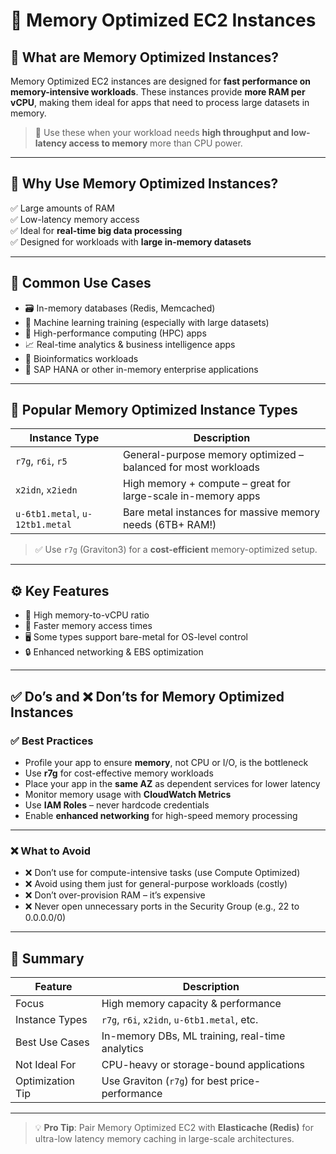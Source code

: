 # 🧠 Memory Optimized EC2 Instances

## 🧾 What are Memory Optimized Instances?

Memory Optimized EC2 instances are designed for **fast performance on memory-intensive workloads**. These instances provide **more RAM per vCPU**, making them ideal for apps that need to process large datasets in memory.

> 🧮 Use these when your workload needs **high throughput and low-latency access to memory** more than CPU power.

---

## 🚀 Why Use Memory Optimized Instances?

✅ Large amounts of RAM  
✅ Low-latency memory access  
✅ Ideal for **real-time big data processing**  
✅ Designed for workloads with **large in-memory datasets**

---

## 🧪 Common Use Cases

- 🗃️ In-memory databases (Redis, Memcached)
- 🧠 Machine learning training (especially with large datasets)
- 🧮 High-performance computing (HPC) apps
- 📈 Real-time analytics & business intelligence apps
- 🧬 Bioinformatics workloads
- 🧾 SAP HANA or other in-memory enterprise applications

---

## 🧬 Popular Memory Optimized Instance Types

| Instance Type | Description                                    |
|---------------|------------------------------------------------|
| `r7g`, `r6i`, `r5` | General-purpose memory optimized – balanced for most workloads |
| `x2idn`, `x2iedn`  | High memory + compute – great for large-scale in-memory apps |
| `u-6tb1.metal`, `u-12tb1.metal` | Bare metal instances for massive memory needs (6TB+ RAM!) |

> ✅ Use `r7g` (Graviton3) for a **cost-efficient** memory-optimized setup.

---

## ⚙️ Key Features

- 🧠 High memory-to-vCPU ratio
- 🔁 Faster memory access times
- 🖥️ Some types support bare-metal for OS-level control
- 🔒 Enhanced networking & EBS optimization

---

## ✅ Do’s and ❌ Don’ts for Memory Optimized Instances

### ✅ Best Practices

- Profile your app to ensure **memory**, not CPU or I/O, is the bottleneck
- Use **r7g** for cost-effective memory workloads
- Place your app in the **same AZ** as dependent services for lower latency
- Monitor memory usage with **CloudWatch Metrics**
- Use **IAM Roles** – never hardcode credentials
- Enable **enhanced networking** for high-speed memory processing

---

### ❌ What to Avoid

- ❌ Don’t use for compute-intensive tasks (use Compute Optimized)
- ❌ Avoid using them just for general-purpose workloads (costly)
- ❌ Don’t over-provision RAM – it’s expensive
- ❌ Never open unnecessary ports in the Security Group (e.g., 22 to 0.0.0.0/0)

---

## 📝 Summary

| Feature               | Description                                         |
|------------------------|-----------------------------------------------------|
| Focus                 | High memory capacity & performance                  |
| Instance Types        | `r7g`, `r6i`, `x2idn`, `u-6tb1.metal`, etc.         |
| Best Use Cases        | In-memory DBs, ML training, real-time analytics     |
| Not Ideal For         | CPU-heavy or storage-bound applications             |
| Optimization Tip      | Use Graviton (`r7g`) for best price-performance     |

---

> 💡 **Pro Tip**: Pair Memory Optimized EC2 with **Elasticache (Redis)** for ultra-low latency memory caching in large-scale architectures.
